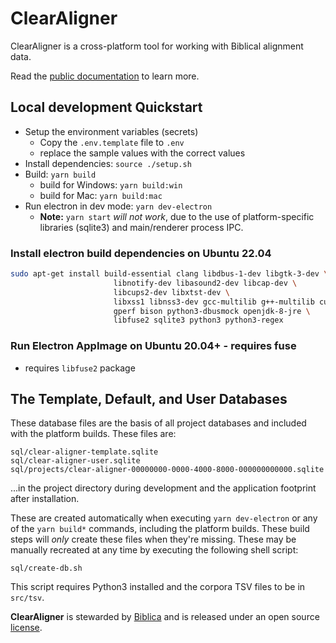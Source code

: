 # ClearAligner

ClearAligner is a cross-platform tool for working with Biblical alignment data.

Read the [public documentation](https://biblica.gitbook.io/clear-aligner) to learn more.

## Local development Quickstart

- Setup the environment variables (secrets)
  - Copy the `.env.template` file to `.env`
  - replace the sample values with the correct values
- Install dependencies: `source ./setup.sh`
- Build: `yarn build`
  - build for Windows: `yarn build:win`
  - build for Mac: `yarn build:mac`
- Run electron in dev mode: `yarn dev-electron`
  - **Note:** `yarn start` _will not work_, due to the use of platform-specific
    libraries (sqlite3) and main/renderer process IPC.

### Install electron build dependencies on Ubuntu 22.04

```bash
sudo apt-get install build-essential clang libdbus-1-dev libgtk-3-dev \
                       libnotify-dev libasound2-dev libcap-dev \
                       libcups2-dev libxtst-dev \
                       libxss1 libnss3-dev gcc-multilib g++-multilib curl \
                       gperf bison python3-dbusmock openjdk-8-jre \
                       libfuse2 sqlite3 python3 python3-regex
```

### Run Electron AppImage on Ubuntu 20.04+ - requires fuse

- requires `libfuse2` package

## The Template, Default, and User Databases

These database files are the basis of all project databases and included with the platform
builds. These files are:

```
sql/clear-aligner-template.sqlite
sql/clear-aligner-user.sqlite
sql/projects/clear-aligner-00000000-0000-4000-8000-000000000000.sqlite
```

...in the project directory during development and the application footprint after
installation.

These are created automatically when executing `yarn dev-electron` or any of the
`yarn build*` commands, including the platform builds. These build steps will
_only_ create these files when they're missing. These may be manually recreated at
any time by executing the following shell script:

```
sql/create-db.sh
```

This script requires Python3 installed and the corpora TSV files to be in `src/tsv`.

**ClearAligner** is stewarded by [Biblica](https://biblica.com) and is released under an open source [license](LICENSE).
